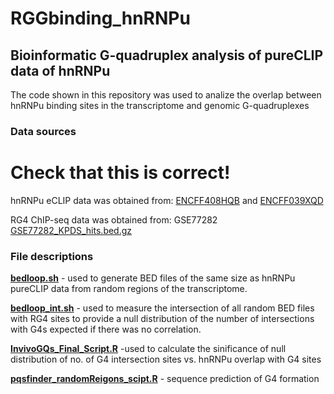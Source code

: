 # RGGbinding_hnRNPu
## Bioinformatic G-quadruplex analysis of pureCLIP data of hnRNPu
   The code shown in this repository was used to analize the overlap between hnRNPu binding sites in the transcriptome and genomic G-quadruplexes

### Data sources
# Check that this is correct!
hnRNPu eCLIP data was obtained from: [ENCFF408HQB](https://www.encodeproject.org/files/ENCFF408HQB/) and [ENCFF039XQD](https://www.encodeproject.org/files/ENCFF408HQB/)

RG4 ChIP-seq data was obtained from: GSE77282
[GSE77282_KPDS_hits.bed.gz](https://ftp.ncbi.nlm.nih.gov/geo/series/GSE77nnn/GSE77282/suppl/GSE77282_KPDS_hits.bed.gz)

### File descriptions
[**bedloop.sh**](https://github.com/bateyLab/RGGbinding_hnRNPu/blob/main/bedloop.sh) - used to generate BED files of the same size as hnRNPu pureCLIP data from random regions of the transcriptome.

[**bedloop_int.sh**](https://github.com/bateyLab/RGGbinding_hnRNPu/blob/main/bedloop_int.sh) - used to measure the intersection of all random BED files with RG4 sites to provide a null distribution of the number of intersections with G4s expected if there was no correlation.

[**InvivoGQs_Final_Script.R**](https://github.com/bateyLab/RGGbinding_hnRNPu/blob/main/InvivoGQs_Final_Script.R) -used to calculate the sinificance of null distribution of no. of G4 intersection sites vs. hnRNPu overlap with G4 sites

[**pqsfinder_randomReigons_scipt.R**](https://github.com/bateyLab/RGGbinding_hnRNPu/blob/main/pqsfinder_randomReigons_scipt.R) - sequence prediction of G4 formation 
